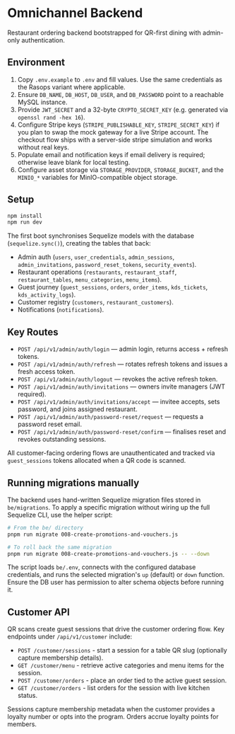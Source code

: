 # Omnichannel Backend

Restaurant ordering backend bootstrapped for QR-first dining with admin-only authentication.

## Environment

1. Copy `.env.example` to `.env` and fill values. Use the same credentials as the Rasops variant where applicable.
2. Ensure `DB_NAME`, `DB_HOST`, `DB_USER`, and `DB_PASSWORD` point to a reachable MySQL instance.
3. Provide `JWT_SECRET` and a 32-byte `CRYPTO_SECRET_KEY` (e.g. generated via `openssl rand -hex 16`).
4. Configure Stripe keys (`STRIPE_PUBLISHABLE_KEY`, `STRIPE_SECRET_KEY`) if you plan to swap the mock gateway for a live Stripe account. The checkout flow ships with a server-side stripe simulation and works without real keys.
5. Populate email and notification keys if email delivery is required; otherwise leave blank for local testing.
6. Configure asset storage via `STORAGE_PROVIDER`, `STORAGE_BUCKET`, and the `MINIO_*` variables for MinIO-compatible object storage.

## Setup

```bash
npm install
npm run dev
```

The first boot synchronises Sequelize models with the database (`sequelize.sync()`), creating the tables that back:

- Admin auth (`users`, `user_credentials`, `admin_sessions`, `admin_invitations`, `password_reset_tokens`, `security_events`).
- Restaurant operations (`restaurants`, `restaurant_staff`, `restaurant_tables`, `menu_categories`, `menu_items`).
- Guest journey (`guest_sessions`, `orders`, `order_items`, `kds_tickets`, `kds_activity_logs`).
- Customer registry (`customers`, `restaurant_customers`).
- Notifications (`notifications`).

## Key Routes

- `POST /api/v1/admin/auth/login` — admin login, returns access + refresh tokens.
- `POST /api/v1/admin/auth/refresh` — rotates refresh tokens and issues a fresh access token.
- `POST /api/v1/admin/auth/logout` — revokes the active refresh token.
- `POST /api/v1/admin/auth/invitations` — owners invite managers (JWT required).
- `POST /api/v1/admin/auth/invitations/accept` — invitee accepts, sets password, and joins assigned restaurant.
- `POST /api/v1/admin/auth/password-reset/request` — requests a password reset email.
- `POST /api/v1/admin/auth/password-reset/confirm` — finalises reset and revokes outstanding sessions.

All customer-facing ordering flows are unauthenticated and tracked via `guest_sessions` tokens allocated when a QR code is scanned.

## Running migrations manually

The backend uses hand-written Sequelize migration files stored in `be/migrations`. To apply a specific migration without wiring up the full Sequelize CLI, use the helper script:

```bash
# From the be/ directory
pnpm run migrate 008-create-promotions-and-vouchers.js

# To roll back the same migration
pnpm run migrate 008-create-promotions-and-vouchers.js -- --down
```

The script loads `be/.env`, connects with the configured database credentials, and runs the selected migration's `up` (default) or `down` function. Ensure the DB user has permission to alter schema objects before running it.

## Customer API

QR scans create guest sessions that drive the customer ordering flow. Key endpoints under `/api/v1/customer` include:

- `POST /customer/sessions` - start a session for a table QR slug (optionally capture membership details).
- `GET /customer/menu` - retrieve active categories and menu items for the session.
- `POST /customer/orders` - place an order tied to the active guest session.
- `GET /customer/orders` - list orders for the session with live kitchen status.

Sessions capture membership metadata when the customer provides a loyalty number or opts into the program. Orders accrue loyalty points for members.
